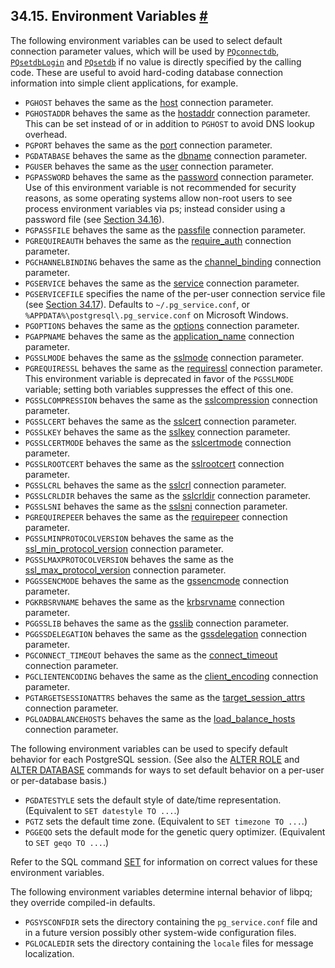 ## 34.15. Environment Variables [#](#LIBPQ-ENVARS)

The following environment variables can be used to select default connection parameter values, which will be used by [`PQconnectdb`](libpq-connect.html#LIBPQ-PQCONNECTDB), [`PQsetdbLogin`](libpq-connect.html#LIBPQ-PQSETDBLOGIN) and [`PQsetdb`](libpq-connect.html#LIBPQ-PQSETDB) if no value is directly specified by the calling code. These are useful to avoid hard-coding database connection information into simple client applications, for example.

* `PGHOST` behaves the same as the [host](libpq-connect.html#LIBPQ-CONNECT-HOST) connection parameter.
* `PGHOSTADDR` behaves the same as the [hostaddr](libpq-connect.html#LIBPQ-CONNECT-HOSTADDR) connection parameter. This can be set instead of or in addition to `PGHOST` to avoid DNS lookup overhead.
* `PGPORT` behaves the same as the [port](libpq-connect.html#LIBPQ-CONNECT-PORT) connection parameter.
* `PGDATABASE` behaves the same as the [dbname](libpq-connect.html#LIBPQ-CONNECT-DBNAME) connection parameter.
* `PGUSER` behaves the same as the [user](libpq-connect.html#LIBPQ-CONNECT-USER) connection parameter.
* `PGPASSWORD` behaves the same as the [password](libpq-connect.html#LIBPQ-CONNECT-PASSWORD) connection parameter. Use of this environment variable is not recommended for security reasons, as some operating systems allow non-root users to see process environment variables via ps; instead consider using a password file (see [Section 34.16](libpq-pgpass.html "34.16. The Password File")).
* `PGPASSFILE` behaves the same as the [passfile](libpq-connect.html#LIBPQ-CONNECT-PASSFILE) connection parameter.
* `PGREQUIREAUTH` behaves the same as the [require\_auth](libpq-connect.html#LIBPQ-CONNECT-REQUIRE-AUTH) connection parameter.
* `PGCHANNELBINDING` behaves the same as the [channel\_binding](libpq-connect.html#LIBPQ-CONNECT-CHANNEL-BINDING) connection parameter.
* `PGSERVICE` behaves the same as the [service](libpq-connect.html#LIBPQ-CONNECT-SERVICE) connection parameter.
* `PGSERVICEFILE` specifies the name of the per-user connection service file (see [Section 34.17](libpq-pgservice.html "34.17. The Connection Service File")). Defaults to `~/.pg_service.conf`, or `%APPDATA%\postgresql\.pg_service.conf` on Microsoft Windows.
* `PGOPTIONS` behaves the same as the [options](libpq-connect.html#LIBPQ-CONNECT-OPTIONS) connection parameter.
* `PGAPPNAME` behaves the same as the [application\_name](libpq-connect.html#LIBPQ-CONNECT-APPLICATION-NAME) connection parameter.
* `PGSSLMODE` behaves the same as the [sslmode](libpq-connect.html#LIBPQ-CONNECT-SSLMODE) connection parameter.
* `PGREQUIRESSL` behaves the same as the [requiressl](libpq-connect.html#LIBPQ-CONNECT-REQUIRESSL) connection parameter. This environment variable is deprecated in favor of the `PGSSLMODE` variable; setting both variables suppresses the effect of this one.
* `PGSSLCOMPRESSION` behaves the same as the [sslcompression](libpq-connect.html#LIBPQ-CONNECT-SSLCOMPRESSION) connection parameter.
* `PGSSLCERT` behaves the same as the [sslcert](libpq-connect.html#LIBPQ-CONNECT-SSLCERT) connection parameter.
* `PGSSLKEY` behaves the same as the [sslkey](libpq-connect.html#LIBPQ-CONNECT-SSLKEY) connection parameter.
* `PGSSLCERTMODE` behaves the same as the [sslcertmode](libpq-connect.html#LIBPQ-CONNECT-SSLCERTMODE) connection parameter.
* `PGSSLROOTCERT` behaves the same as the [sslrootcert](libpq-connect.html#LIBPQ-CONNECT-SSLROOTCERT) connection parameter.
* `PGSSLCRL` behaves the same as the [sslcrl](libpq-connect.html#LIBPQ-CONNECT-SSLCRL) connection parameter.
* `PGSSLCRLDIR` behaves the same as the [sslcrldir](libpq-connect.html#LIBPQ-CONNECT-SSLCRLDIR) connection parameter.
* `PGSSLSNI` behaves the same as the [sslsni](libpq-connect.html#LIBPQ-CONNECT-SSLSNI) connection parameter.
* `PGREQUIREPEER` behaves the same as the [requirepeer](libpq-connect.html#LIBPQ-CONNECT-REQUIREPEER) connection parameter.
* `PGSSLMINPROTOCOLVERSION` behaves the same as the [ssl\_min\_protocol\_version](libpq-connect.html#LIBPQ-CONNECT-SSL-MIN-PROTOCOL-VERSION) connection parameter.
* `PGSSLMAXPROTOCOLVERSION` behaves the same as the [ssl\_max\_protocol\_version](libpq-connect.html#LIBPQ-CONNECT-SSL-MAX-PROTOCOL-VERSION) connection parameter.
* `PGGSSENCMODE` behaves the same as the [gssencmode](libpq-connect.html#LIBPQ-CONNECT-GSSENCMODE) connection parameter.
* `PGKRBSRVNAME` behaves the same as the [krbsrvname](libpq-connect.html#LIBPQ-CONNECT-KRBSRVNAME) connection parameter.
* `PGGSSLIB` behaves the same as the [gsslib](libpq-connect.html#LIBPQ-CONNECT-GSSLIB) connection parameter.
* `PGGSSDELEGATION` behaves the same as the [gssdelegation](libpq-connect.html#LIBPQ-CONNECT-GSSDELEGATION) connection parameter.
* `PGCONNECT_TIMEOUT` behaves the same as the [connect\_timeout](libpq-connect.html#LIBPQ-CONNECT-CONNECT-TIMEOUT) connection parameter.
* `PGCLIENTENCODING` behaves the same as the [client\_encoding](libpq-connect.html#LIBPQ-CONNECT-CLIENT-ENCODING) connection parameter.
* `PGTARGETSESSIONATTRS` behaves the same as the [target\_session\_attrs](libpq-connect.html#LIBPQ-CONNECT-TARGET-SESSION-ATTRS) connection parameter.
* `PGLOADBALANCEHOSTS` behaves the same as the [load\_balance\_hosts](libpq-connect.html#LIBPQ-CONNECT-LOAD-BALANCE-HOSTS) connection parameter.

The following environment variables can be used to specify default behavior for each PostgreSQL session. (See also the [ALTER ROLE](sql-alterrole.html "ALTER ROLE") and [ALTER DATABASE](sql-alterdatabase.html "ALTER DATABASE") commands for ways to set default behavior on a per-user or per-database basis.)

* `PGDATESTYLE` sets the default style of date/time representation. (Equivalent to `SET datestyle TO ...`.)
* `PGTZ` sets the default time zone. (Equivalent to `SET timezone TO ...`.)
* `PGGEQO` sets the default mode for the genetic query optimizer. (Equivalent to `SET geqo TO ...`.)

Refer to the SQL command [SET](sql-set.html "SET") for information on correct values for these environment variables.

The following environment variables determine internal behavior of libpq; they override compiled-in defaults.

* `PGSYSCONFDIR` sets the directory containing the `pg_service.conf` file and in a future version possibly other system-wide configuration files.
* `PGLOCALEDIR` sets the directory containing the `locale` files for message localization.